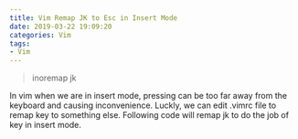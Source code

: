 ```yaml
---
title: Vim Remap JK to Esc in Insert Mode
date: 2019-03-22 19:09:20
categories: Vim 
tags:
- Vim
---
```


<blockquote class="blockquote-center">inoremap jk <Esc></blockquote>

In vim when we are in insert mode, pressing <ESC> can be too far away from the keyboard and causing inconvenience. Luckly, we can edit .vimrc file to remap <ESC> key to something else. Following code will remap jk to do the job of <ESC> key in insert mode. 
